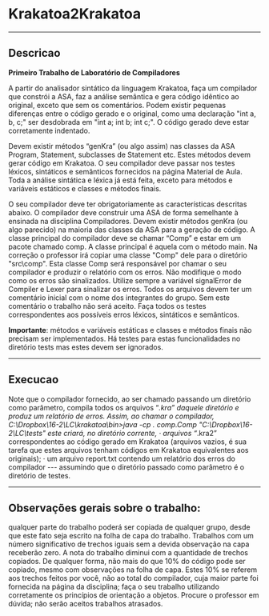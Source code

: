# Krakatoa2Krakatoa

-----------

## Descricao

**Primeiro Trabalho de Laboratório de Compiladores**

A partir do analisador sintático da linguagem Krakatoa, faça um compilador que constrói a ASA, faz a análise semântica  e gera código idêntico ao original, exceto que sem os comentários. Podem existir pequenas diferenças entre o código gerado e o original, como uma declaração  "int a, b, c;"  ser desdobrada em "int a; int b; int c;". O código gerado deve estar corretamente indentado.
 
Devem existir métodos “genKra” (ou algo assim) nas classes da ASA Program, Statement, subclasses de Statement etc. Estes métodos devem gerar código em Krakatoa. O seu compilador deve passar nos testes léxicos, sintáticos e semânticos fornecidos na página Material de Aula.  Toda a análise sintática e léxica já está feita, exceto para métodos e variáveis estáticos e classes e métodos finais.
   
O seu compilador deve ter obrigatoriamente as características descritas abaixo.
O compilador deve construir uma ASA de forma semelhante à ensinada na disciplina Compiladores. Devem existir métodos genKra (ou algo parecido) na maioria das classes da ASA para a geração de código.
A classe principal do compilador deve se chamar “Comp” e estar em um pacote chamado comp. A classe principal é aquela com o método main. Na correção o professor irá copiar uma classe "Comp" dele para o diretório "src\comp". Esta classe Comp será responsável por chamar o seu compilador e produzir o relatório com os erros.
Não modifique o modo como os erros são sinalizados. Utilize sempre a variável signalError de Compiler e Lexer para sinalizar os erros.
Todos os arquivos devem ter um comentário inicial com o nome dos integrantes do grupo. Sem este comentário o trabalho não será aceito.
Faça todos os testes correspondentes aos possíveis erros léxicos, sintáticos e semânticos. 

**Importante**: métodos e variáveis estáticas e classes e métodos finais não precisam ser implementados. Há testes para estas funcionalidades no diretório tests mas estes devem ser ignorados.
  
-----------

## Execucao
  
Note que o compilador fornecido, ao ser chamado passando um diretório como parâmetro, compila todos os arquivos “*.kra” daquele diretório e produz um relatório de erros. Assim, ao chamar o compilador,
            C:\Dropbox\16-2\LC\krakatoa\bin>java -cp . comp.Comp "C:\Dropbox\16-2\LC\tests"
este criará, no diretório corrente,
·       arquivos “*.kra2” correspondentes ao código gerado em Krakatoa (arquivos vazios, é sua tarefa que estes arquivos tenham códigos em Krakatoa equivalentes aos originais);
·       um arquivo report.txt contendo um relatório dos erros do compilador --- assumindo que o diretório passado como parâmetro é o diretório de testes.
 
-----------

## Observações gerais sobre o trabalho:

qualquer parte do trabalho poderá ser copiada de qualquer grupo, desde que este fato seja escrito na folha de capa do trabalho. Trabalhos com um número significativo de trechos iguais sem a devida observação na capa receberão zero. A nota do trabalho diminui com a quantidade de trechos copiados. De qualquer forma, não mais do que 10% do código pode ser copiado, mesmo com observações na folha de capa. Estes 10% se referem aos trechos feitos por você, não ao total do compilador, cuja maior parte foi fornecida na página da disciplina;
faça o seu trabalho utilizando corretamente os princípios de orientação a objetos. Procure o professor em dúvida;
não serão aceitos trabalhos atrasados.
